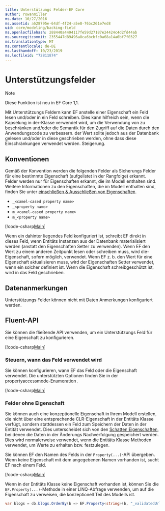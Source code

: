 ```yaml
---
title: Unterstützungs Felder-EF Core
author: rowanmiller
ms.date: 10/27/2016
ms.assetid: a628795e-64df-4f24-a5e8-76bc261e7ed8
uid: core/modeling/backing-field
ms.openlocfilehash: 288440a4494117fe59d27187e24424c4d2fd44ab
ms.sourcegitcommit: 2355447d89496a8ca6bcbfc0a68a14a0bf7f0327
ms.translationtype: MT
ms.contentlocale: de-DE
ms.lasthandoff: 10/23/2019
ms.locfileid: "72811874"
---
```

# <a name="backing-fields"></a>Unterstützungsfelder

> [!NOTE]  
> Diese Funktion ist neu in EF Core 1,1.

Mit Unterstützungs Feldern kann EF anstelle einer Eigenschaft ein Feld lesen und/oder in ein Feld schreiben. Dies kann hilfreich sein, wenn die Kapselung in der-Klasse verwendet wird, um die Verwendung von zu beschränken und/oder die Semantik für den Zugriff auf die Daten durch den Anwendungscode zu verbessern. der Wert sollte jedoch aus der Datenbank gelesen und/oder in diese geschrieben werden, ohne dass diese Einschränkungen verwendet werden. Steigerung.

## <a name="conventions"></a>Konventionen

Gemäß der Konvention werden die folgenden Felder als Sicherungs Felder für eine bestimmte Eigenschaft (aufgelistet in der Rangfolge) erkannt. Felder werden nur für Eigenschaften erkannt, die im Modell enthalten sind. Weitere Informationen zu den Eigenschaften, die im Modell enthalten sind, finden Sie unter [einschließen & Ausschließen von Eigenschaften](included-properties.md).

* `_<camel-cased property name>`
* `_<property name>`
* `m_<camel-cased property name>`
* `m_<property name>`

[!code-csharp[Main](../../../samples/core/Modeling/Conventions/BackingField.cs#Sample)]

Wenn ein dahinter liegendes Feld konfiguriert ist, schreibt EF direkt in dieses Feld, wenn Entitäts Instanzen aus der Datenbank materialisiert werden (anstatt den Eigenschaften Setter zu verwenden). Wenn EF den Wert zu einem anderen Zeitpunkt lesen oder schreiben muss, wird die-Eigenschaft, sofern möglich, verwendet. Wenn EF z. b. den Wert für eine Eigenschaft aktualisieren muss, wird der Eigenschaften Setter verwendet, wenn ein solcher definiert ist. Wenn die Eigenschaft schreibgeschützt ist, wird in das Feld geschrieben.

## <a name="data-annotations"></a>Datenanmerkungen

Unterstützungs Felder können nicht mit Daten Anmerkungen konfiguriert werden.

## <a name="fluent-api"></a>Fluent-API

Sie können die fließende API verwenden, um ein Unterstützungs Feld für eine Eigenschaft zu konfigurieren.

[!code-csharp[Main](../../../samples/core/Modeling/FluentAPI/BackingField.cs#Sample)]

### <a name="controlling-when-the-field-is-used"></a>Steuern, wann das Feld verwendet wird

Sie können konfigurieren, wann EF das Feld oder die Eigenschaft verwendet. Die unterstützten Optionen finden Sie in der [propertyaccessmode-Enumeration](https://docs.microsoft.com/dotnet/api/microsoft.entityframeworkcore.propertyaccessmode) .

[!code-csharp[Main](../../../samples/core/Modeling/FluentAPI/BackingFieldAccessMode.cs#Sample)]

### <a name="fields-without-a-property"></a>Felder ohne Eigenschaft

Sie können auch eine konzeptionelle Eigenschaft in Ihrem Modell erstellen, die nicht über eine entsprechende CLR-Eigenschaft in der Entitäts Klasse verfügt, sondern stattdessen ein Feld zum Speichern der Daten in der Entität verwendet. Dies unterscheidet sich von den [Schatten Eigenschaften](shadow-properties.md), bei denen die Daten in der Änderungs Nachverfolgung gespeichert werden. Dies wird normalerweise verwendet, wenn die Entitäts Klasse Methoden verwendet, um Werte zu erhalten bzw. festzulegen.

Sie können EF den Namen des Felds in der `Property(...)`-API übergeben. Wenn keine Eigenschaft mit dem angegebenen Namen vorhanden ist, sucht EF nach einem Feld.

[!code-csharp[Main](../../../samples/core/Modeling/FluentAPI/BackingFieldNoProperty.cs#Sample)]

Wenn in der Entitäts Klasse keine Eigenschaft vorhanden ist, können Sie die `EF.Property(...)`-Methode in einer LINQ-Abfrage verwenden, um auf die Eigenschaft zu verweisen, die konzeptionell Teil des Modells ist.

``` csharp
var blogs = db.blogs.OrderBy(b => EF.Property<string>(b, "_validatedUrl"));
```
